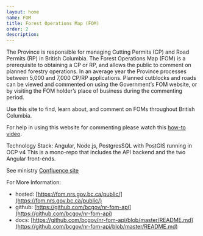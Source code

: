 ```yaml
---
layout: home
name: FOM
title: Forest Operations Map (FOM)
order: 2
description: 
---
```


The Province is responsible for managing Cutting Permits (CP) and Road Permits (RP) in British Columbia. The Forest Operations Map (FOM) is a prerequisite to obtaining a CP or RP, and allows the public to comment on planned forestry operations. In an average year the Province processes between 5,000 and 7,000 CP/RP applications. Planned cutblocks and roads can be viewed and commented on using the Government’s FOM website, or by visiting the FOM holder’s place of business during the commenting period.

Use this site to find, learn about, and comment on FOMs throughout British Columbia.

For help in using this website for commenting please watch this [how-to video](https://www.youtube.com/watch?v=FmwlnJsd5P8).

Technology Stack: Angular, Node.js, PostgresSQL with PostGIS running in OCP v4
This is a mono-repo that includes the API backend and the two Angular front-ends.

See ministry [Confluence site](https://apps.nrs.gov.bc.ca/int/confluence/pages/viewpage.action?pageId=83560736)

For More Information:

+ hosted: [https://fom.nrs.gov.bc.ca/public/](https://fom.nrs.gov.bc.ca/public/)
+ github: [https://github.com/bcgov/nr-fom-api](https://github.com/bcgov/nr-fom-api)
+ docs: [https://github.com/bcgov/nr-fom-api/blob/master/README.md](https://github.com/bcgov/nr-fom-api/blob/master/README.md)
